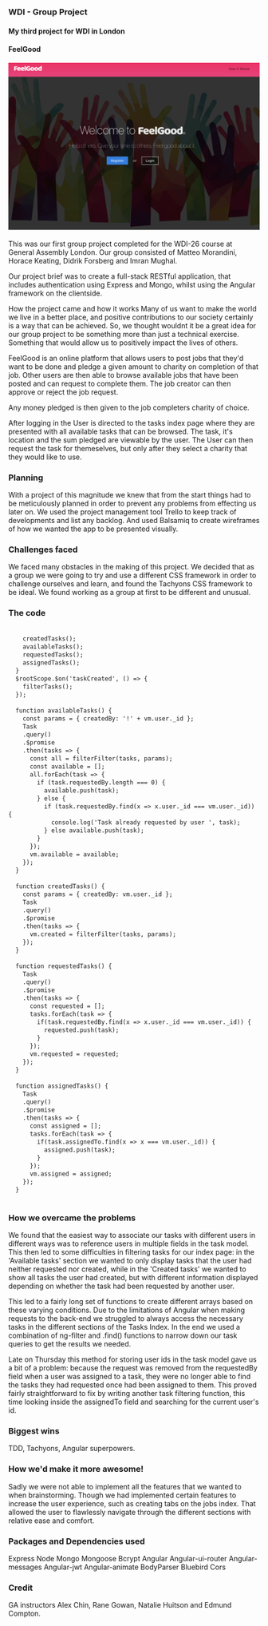 <h3>WDI - Group Project</h3>
<h4>My third project for WDI in London</h4>

<h4>FeelGood</h4>

<img src ="https://raw.githubusercontent.com/dkhf92/wdi-group-project/master/src/images/homepage.png">


This was our first group project completed for the WDI-26 course at General Assembly London. Our group consisted of Matteo Morandini, Horace Keating, Didrik Forsberg and Imran Mughal.


Our project brief was to create a full-stack RESTful application, that includes authentication using Express and Mongo, whilst using the Angular framework on the clientside.


How the project came and how it works Many of us want to make the world we live in a better place, and positive contributions to our society certainly is a way that can be achieved. So, we thought wouldnt it be a great idea for our group project to be something more than just a technical exercise. Something that would allow us to positively impact the lives of others.


FeelGood is an online platform that allows users to post jobs that they'd want to be done and pledge a given amount to charity on completion of that job. Other users are then able to browse available jobs that have been posted and can request to complete them. The job creator can then approve or reject the job request.


Any money pledged is then given to the job completers charity of choice.


After logging in the User is directed to the tasks index page where they are presented with all available tasks that can be browsed. The task, it's location and the sum pledged are viewable by the user. The User can then request the task for themeselves, but only after they select a charity that they would like to use.


<h3>Planning</h3>

With a project of this magnitude we knew that from the start things had to be meticulously planned in order to prevent any problems from effecting us later on. We used the project management tool Trello to keep track of developments and list any backlog. And used Balsamiq to create wireframes of how we wanted the app to be presented visually.


<h3>Challenges faced</h3>

We faced many obstacles in the making of this project. We decided that as a group we were going to try and use a different CSS framework in order to challenge ourselves and learn, and found the Tachyons CSS framework to be ideal. We found working as a group at first to be different and unusual.

<h3>The code</h3>

```

    createdTasks();
    availableTasks();
    requestedTasks();
    assignedTasks();
  }
  $rootScope.$on('taskCreated', () => {
    filterTasks();
  });

  function availableTasks() {
    const params = { createdBy: '!' + vm.user._id };
    Task
    .query()
    .$promise
    .then(tasks => {
      const all = filterFilter(tasks, params);
      const available = [];
      all.forEach(task => {
        if (task.requestedBy.length === 0) {
          available.push(task);
        } else {
          if (task.requestedBy.find(x => x.user._id === vm.user._id)) {
            console.log('Task already requested by user ', task);
          } else available.push(task);
        }
      });
      vm.available = available;
    });
  }

  function createdTasks() {
    const params = { createdBy: vm.user._id };
    Task
    .query()
    .$promise
    .then(tasks => {
      vm.created = filterFilter(tasks, params);
    });
  }

  function requestedTasks() {
    Task
    .query()
    .$promise
    .then(tasks => {
      const requested = [];
      tasks.forEach(task => {
        if(task.requestedBy.find(x => x.user._id === vm.user._id)) {
          requested.push(task);
        }
      });
      vm.requested = requested;
    });
  }
  
  function assignedTasks() {
    Task
    .query()
    .$promise
    .then(tasks => {
      const assigned = [];
      tasks.forEach(task => {
        if(task.assignedTo.find(x => x === vm.user._id)) {
          assigned.push(task);
        }
      });
      vm.assigned = assigned;
    });
  }
  
```
<h3>How we overcame the problems</h3>

We found that the easiest way to associate our tasks with different users in different ways was to reference users in multiple fields in the task model. This then led to some difficulties in filtering tasks for our index page: in the 'Available tasks' section we wanted to only display tasks that the user had neither requested nor created, while in the 'Created tasks' we wanted to show all tasks the user had created, but with different information displayed depending on whether the task had been requested by another user.

This led to a fairly long set of functions to create different arrays based on these varying conditions. Due to the limitations of Angular when making requests to the back-end we struggled to always access the necessary tasks in the different sections of the Tasks Index. In the end we used a combination of ng-filter and .find() functions to narrow down our task queries to get the results we needed.

Late on Thursday this method for storing user ids in the task model gave us a bit of a problem: because the request was removed from the requestedBy field when a user was assigned to a task, they were no longer able to find the tasks they had requested once had been assigned to them. This proved fairly straightforward to fix by writing another task filtering function, this time looking inside the assignedTo field and searching for the current user's id.

<h3>Biggest wins</h3>
 TDD, Tachyons, Angular superpowers.



<h3>How we'd make it more awesome!</h3>

Sadly we were not able to implement all the features that we wanted to when brainstorming. Though we had implemented certain features to increase the user experience, such as creating tabs on the jobs index. That allowed the user to flawlessly navigate through the different sections with relative ease and comfort.

<h3>Packages and Dependencies used</h3>

Express
Node
Mongo
Mongoose
Bcrypt
Angular
Angular-ui-router
Angular-messages
Angular-jwt
Angular-animate
BodyParser
Bluebird
Cors

<h3>Credit</h3>

GA instructors Alex Chin, Rane Gowan, Natalie Huitson and Edmund Compton.

